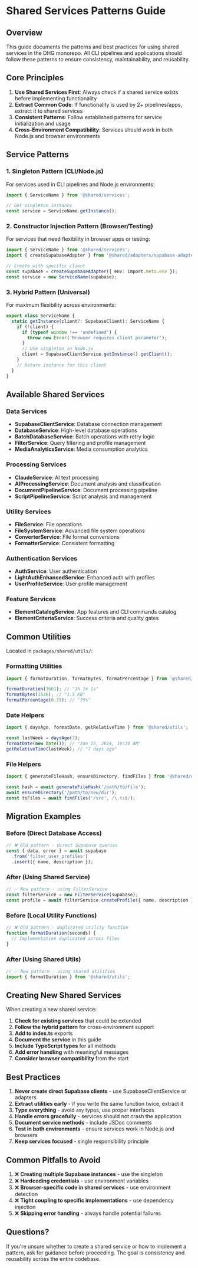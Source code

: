 # Shared Services Patterns Guide

## Overview

This guide documents the patterns and best practices for using shared services in the DHG monorepo. All CLI pipelines and applications should follow these patterns to ensure consistency, maintainability, and reusability.

## Core Principles

1. **Use Shared Services First**: Always check if a shared service exists before implementing functionality
2. **Extract Common Code**: If functionality is used by 2+ pipelines/apps, extract it to shared services
3. **Consistent Patterns**: Follow established patterns for service initialization and usage
4. **Cross-Environment Compatibility**: Services should work in both Node.js and browser environments

## Service Patterns

### 1. Singleton Pattern (CLI/Node.js)

For services used in CLI pipelines and Node.js environments:

```typescript
import { ServiceName } from '@shared/services';

// Get singleton instance
const service = ServiceName.getInstance();
```

### 2. Constructor Injection Pattern (Browser/Testing)

For services that need flexibility in browser apps or testing:

```typescript
import { ServiceName } from '@shared/services';
import { createSupabaseAdapter } from '@shared/adapters/supabase-adapter';

// Create with specific client
const supabase = createSupabaseAdapter({ env: import.meta.env });
const service = new ServiceName(supabase);
```

### 3. Hybrid Pattern (Universal)

For maximum flexibility across environments:

```typescript
export class ServiceName {
  static getInstance(client?: SupabaseClient): ServiceName {
    if (!client) {
      if (typeof window !== 'undefined') {
        throw new Error('Browser requires client parameter');
      }
      // Use singleton in Node.js
      client = SupabaseClientService.getInstance().getClient();
    }
    // Return instance for this client
  }
}
```

## Available Shared Services

### Data Services
- **SupabaseClientService**: Database connection management
- **DatabaseService**: High-level database operations
- **BatchDatabaseService**: Batch operations with retry logic
- **FilterService**: Query filtering and profile management
- **MediaAnalyticsService**: Media consumption analytics

### Processing Services
- **ClaudeService**: AI text processing
- **AIProcessingService**: Document analysis and classification
- **DocumentPipelineService**: Document processing pipeline
- **ScriptPipelineService**: Script analysis and management

### Utility Services
- **FileService**: File operations
- **FileSystemService**: Advanced file system operations
- **ConverterService**: File format conversions
- **FormatterService**: Consistent formatting

### Authentication Services
- **AuthService**: User authentication
- **LightAuthEnhancedService**: Enhanced auth with profiles
- **UserProfileService**: User profile management

### Feature Services
- **ElementCatalogService**: App features and CLI commands catalog
- **ElementCriteriaService**: Success criteria and quality gates

## Common Utilities

Located in `packages/shared/utils/`:

### Formatting Utilities
```typescript
import { formatDuration, formatBytes, formatPercentage } from '@shared/utils';

formatDuration(3661); // "1h 1m 1s"
formatBytes(1536); // "1.5 KB"
formatPercentage(0.75); // "75%"
```

### Date Helpers
```typescript
import { daysAgo, formatDate, getRelativeTime } from '@shared/utils';

const lastWeek = daysAgo(7);
formatDate(new Date()); // "Jan 15, 2024, 10:30 AM"
getRelativeTime(lastWeek); // "7 days ago"
```

### File Helpers
```typescript
import { generateFileHash, ensureDirectory, findFiles } from '@shared/utils';

const hash = await generateFileHash('/path/to/file');
await ensureDirectory('/path/to/new/dir');
const tsFiles = await findFiles('/src', /\.ts$/);
```

## Migration Examples

### Before (Direct Database Access)
```typescript
// ❌ Old pattern - direct Supabase queries
const { data, error } = await supabase
  .from('filter_user_profiles')
  .insert({ name, description });
```

### After (Using Shared Service)
```typescript
// ✅ New pattern - using FilterService
const filterService = new FilterService(supabase);
const profile = await filterService.createProfile({ name, description });
```

### Before (Local Utility Functions)
```typescript
// ❌ Old pattern - duplicated utility function
function formatDuration(seconds) {
  // Implementation duplicated across files
}
```

### After (Using Shared Utils)
```typescript
// ✅ New pattern - using shared utilities
import { formatDuration } from '@shared/utils';
```

## Creating New Shared Services

When creating a new shared service:

1. **Check for existing services** that could be extended
2. **Follow the hybrid pattern** for cross-environment support
3. **Add to index.ts** exports
4. **Document the service** in this guide
5. **Include TypeScript types** for all methods
6. **Add error handling** with meaningful messages
7. **Consider browser compatibility** from the start

## Best Practices

1. **Never create direct Supabase clients** - use SupabaseClientService or adapters
2. **Extract utilities early** - if you write the same function twice, extract it
3. **Type everything** - avoid `any` types, use proper interfaces
4. **Handle errors gracefully** - services should not crash the application
5. **Document service methods** - include JSDoc comments
6. **Test in both environments** - ensure services work in Node.js and browsers
7. **Keep services focused** - single responsibility principle

## Common Pitfalls to Avoid

1. ❌ **Creating multiple Supabase instances** - use the singleton
2. ❌ **Hardcoding credentials** - use environment variables
3. ❌ **Browser-specific code in shared services** - use environment detection
4. ❌ **Tight coupling to specific implementations** - use dependency injection
5. ❌ **Skipping error handling** - always handle potential failures

## Questions?

If you're unsure whether to create a shared service or how to implement a pattern, ask for guidance before proceeding. The goal is consistency and reusability across the entire codebase.